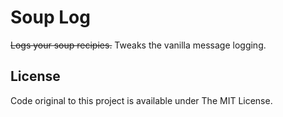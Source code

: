 # Soup Log

~~Logs your soup recipies.~~ Tweaks the vanilla message logging.

## License

Code original to this project is available under The MIT License.
